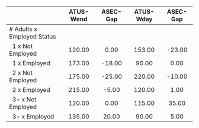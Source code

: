 
|                      |    ATUS-Wend |     ASEC-Gap |    ATUS-Wday |     ASEC-Gap |
| -------------------- | :----------: | :----------: | :----------: | :----------: |
| # Adults x Employed Status |              |              |              |              |
| &nbsp;&nbsp;1 x Not Employed |       120.00 |         0.00 |       153.00 |       -23.00 |
| &nbsp;&nbsp;1 x Employed |       173.00 |       -18.00 |        90.00 |         0.00 |
| &nbsp;&nbsp;2 x Not Employed |       175.00 |       -25.00 |       220.00 |       -10.00 |
| &nbsp;&nbsp;2 x Employed |       215.00 |        -5.00 |       120.00 |         1.00 |
| &nbsp;&nbsp;3+ x Not Employed |       120.00 |         0.00 |       115.00 |        35.00 |
| &nbsp;&nbsp;3+ x Employed |       135.00 |        20.00 |        90.00 |         5.00 |


